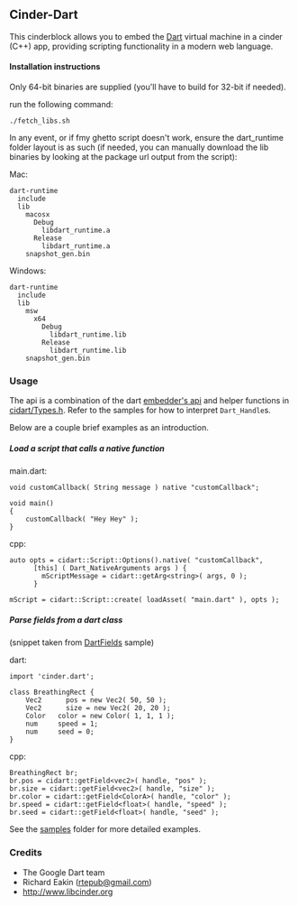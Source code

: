 ## Cinder-Dart

This cinderblock allows you to embed the [Dart](http://www.dartlang.org/) virtual machine in a cinder (C++) app, providing scripting functionality in a modern web language.


#### Installation instructions

Only 64-bit binaries are supplied (you'll have to build for 32-bit if needed).

run the following command:

```
./fetch_libs.sh
```

In any event, or if fmy ghetto script doesn't work, ensure the dart_runtime folder layout is as such (if needed, you can manually download the lib binaries by looking at the package url output from the script):

Mac:
```
dart-runtime
  include
  lib
    macosx
      Debug
        libdart_runtime.a
      Release
        libdart_runtime.a
    snapshot_gen.bin
```

Windows:
```
dart-runtime
  include
  lib
    msw
      x64
        Debug
          libdart_runtime.lib
        Release
          libdart_runtime.lib
    snapshot_gen.bin
```

### Usage

The api is a combination of the dart [embedder's api](http://dart.googlecode.com/svn/branches/bleeding_edge/dart/runtime/include/dart_api.h) and helper functions in [cidart/Types.h](https://github.com/richardeakin/Cinder-Dart/blob/master/src/cidart/Types.h). Refer to the samples for how to interpret `Dart_Handle`s.

Below are a couple brief examples as an introduction.

##### Load a script that calls a native function

main.dart:
```
void customCallback( String message ) native "customCallback";

void main()
{
	customCallback( "Hey Hey" );
}
```

cpp:
```
auto opts = cidart::Script::Options().native( "customCallback",
      [this] ( Dart_NativeArguments args ) {
        mScriptMessage = cidart::getArg<string>( args, 0 );
      }

mScript = cidart::Script::create( loadAsset( "main.dart" ), opts );
```

##### Parse fields from a dart class
(snippet taken from [DartFields](samples/DartFields) sample)

dart:
```
import 'cinder.dart';

class BreathingRect {
	Vec2	  pos = new Vec2( 50, 50 );
	Vec2	  size = new Vec2( 20, 20 );
	Color 	color = new Color( 1, 1, 1 );
	num   	speed = 1;
	num     seed = 0;
}
```

cpp:
```
BreathingRect br;
br.pos = cidart::getField<vec2>( handle, "pos" );
br.size = cidart::getField<vec2>( handle, "size" );
br.color = cidart::getField<ColorA>( handle, "color" );
br.speed = cidart::getField<float>( handle, "speed" );
br.seed = cidart::getField<float>( handle, "seed" );
```

See the [samples](samples) folder for more detailed examples.

### Credits

* The Google Dart team
* Richard Eakin (rtepub@gmail.com)
* http://www.libcinder.org
